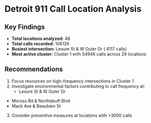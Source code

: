 # Detroit 911 Call Location Analysis

 ## Key Findings
 - **Total locations analyzed:**  48 
 - **Total calls recorded:**  106126 
 - **Busiest intersection:**  Lesure St & W Outer Dr  ( 4117  calls)
 - **Most active cluster:** Cluster  1  with  54946  calls across  29  locations

 ## Recommendations
 1. Focus resources on high-frequency intersections in Cluster  1 
 2. Investigate environmental factors contributing to call frequency at:
    - Lesure St & W Outer Dr
   - Moross Rd & Northdeuft Blvd
   - Mack Ave & Beaubien St 
 3. Consider preventive measures at locations with >3000 calls
